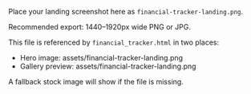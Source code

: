 Place your landing screenshot here as `financial-tracker-landing.png`.

Recommended export: 1440–1920px wide PNG or JPG.

This file is referenced by `financial_tracker.html` in two places:
- Hero image: assets/financial-tracker-landing.png
- Gallery preview: assets/financial-tracker-landing.png

A fallback stock image will show if the file is missing.
